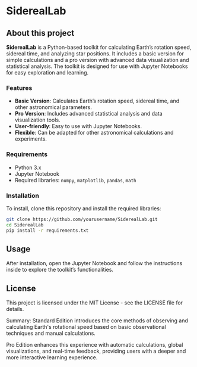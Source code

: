 # SiderealLab

## About this project

**SiderealLab** is a Python-based toolkit for calculating Earth’s rotation speed, sidereal time, and analyzing star positions. It includes a basic version for simple calculations and a pro version with advanced data visualization and statistical analysis. The toolkit is designed for use with Jupyter Notebooks for easy exploration and learning.

### Features

- **Basic Version**: Calculates Earth’s rotation speed, sidereal time, and other astronomical parameters.
- **Pro Version**: Includes advanced statistical analysis and data visualization tools.
- **User-friendly**: Easy to use with Jupyter Notebooks.
- **Flexible**: Can be adapted for other astronomical calculations and experiments.

### Requirements

- Python 3.x
- Jupyter Notebook
- Required libraries: `numpy`, `matplotlib`, `pandas`, `math`

### Installation

To install, clone this repository and install the required libraries:

```bash
git clone https://github.com/yourusername/SiderealLab.git
cd SiderealLab
pip install -r requirements.txt
```

## Usage
After installation, open the Jupyter Notebook and follow the instructions inside to explore the toolkit’s functionalities.

## License
This project is licensed under the MIT License - see the LICENSE file for details.

Summary:
Standard Edition introduces the core methods of observing and calculating Earth's rotational speed based on basic observational techniques and manual calculations.

Pro Edition enhances this experience with automatic calculations, global visualizations, and real-time feedback, providing users with a deeper and more interactive learning experience.
